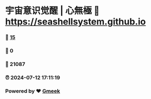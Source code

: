 # 宇宙意识觉醒 | 心無極 :link: https://seashellsystem.github.io 
### :page_facing_up: [15](https://seashellsystem.github.io/tag.html) 
### :speech_balloon: 0 
### :hibiscus: 21087 
### :alarm_clock: 2024-07-12 17:11:19 
### Powered by :heart: [Gmeek](https://github.com/Meekdai/Gmeek)
